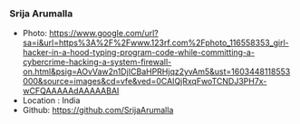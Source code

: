   ### Srija Arumalla
  -   Photo: https://www.google.com/url?sa=i&url=https%3A%2F%2Fwww.123rf.com%2Fphoto_116558353_girl-hacker-in-a-hood-typing-program-code-while-committing-a-cybercrime-hacking-a-system-firewall-on.html&psig=AOvVaw2n1DjICBaHPRHjqz2yvAm5&ust=1603448118553000&source=images&cd=vfe&ved=0CAIQjRxqFwoTCNDJ3PH7x-wCFQAAAAAdAAAAABAI
  -   Location : India
  -   Github: https://github.com/SrijaArumalla
